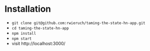# Installation

* `git clone git@github.com:rwieruch/taming-the-state-hn-app.git`
* `cd taming-the-state-hn-app`
* `npm install`
* `npm start`
* visit http://localhost:3000/
